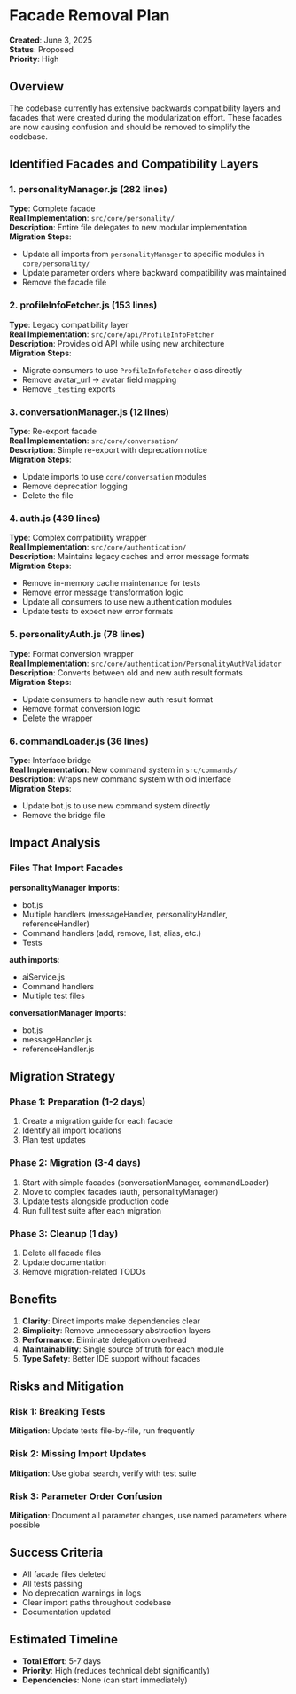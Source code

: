 # Facade Removal Plan

**Created**: June 3, 2025  
**Status**: Proposed  
**Priority**: High

## Overview

The codebase currently has extensive backwards compatibility layers and facades that were created during the modularization effort. These facades are now causing confusion and should be removed to simplify the codebase.

## Identified Facades and Compatibility Layers

### 1. personalityManager.js (282 lines)
**Type**: Complete facade  
**Real Implementation**: `src/core/personality/`  
**Description**: Entire file delegates to new modular implementation  
**Migration Steps**:
- Update all imports from `personalityManager` to specific modules in `core/personality/`
- Update parameter orders where backward compatibility was maintained
- Remove the facade file

### 2. profileInfoFetcher.js (153 lines)
**Type**: Legacy compatibility layer  
**Real Implementation**: `src/core/api/ProfileInfoFetcher`  
**Description**: Provides old API while using new architecture  
**Migration Steps**:
- Migrate consumers to use `ProfileInfoFetcher` class directly
- Remove avatar_url → avatar field mapping
- Remove `_testing` exports

### 3. conversationManager.js (12 lines)
**Type**: Re-export facade  
**Real Implementation**: `src/core/conversation/`  
**Description**: Simple re-export with deprecation notice  
**Migration Steps**:
- Update imports to use `core/conversation` modules
- Remove deprecation logging
- Delete the file

### 4. auth.js (439 lines)
**Type**: Complex compatibility wrapper  
**Real Implementation**: `src/core/authentication/`  
**Description**: Maintains legacy caches and error message formats  
**Migration Steps**:
- Remove in-memory cache maintenance for tests
- Remove error message transformation logic
- Update all consumers to use new authentication modules
- Update tests to expect new error formats

### 5. personalityAuth.js (78 lines)
**Type**: Format conversion wrapper  
**Real Implementation**: `src/core/authentication/PersonalityAuthValidator`  
**Description**: Converts between old and new auth result formats  
**Migration Steps**:
- Update consumers to handle new auth result format
- Remove format conversion logic
- Delete the wrapper

### 6. commandLoader.js (36 lines)
**Type**: Interface bridge  
**Real Implementation**: New command system in `src/commands/`  
**Description**: Wraps new command system with old interface  
**Migration Steps**:
- Update bot.js to use new command system directly
- Remove the bridge file

## Impact Analysis

### Files That Import Facades

**personalityManager imports**:
- bot.js
- Multiple handlers (messageHandler, personalityHandler, referenceHandler)
- Command handlers (add, remove, list, alias, etc.)
- Tests

**auth imports**:
- aiService.js
- Command handlers
- Multiple test files

**conversationManager imports**:
- bot.js
- messageHandler.js
- referenceHandler.js

## Migration Strategy

### Phase 1: Preparation (1-2 days)
1. Create a migration guide for each facade
2. Identify all import locations
3. Plan test updates

### Phase 2: Migration (3-4 days)
1. Start with simple facades (conversationManager, commandLoader)
2. Move to complex facades (auth, personalityManager)
3. Update tests alongside production code
4. Run full test suite after each migration

### Phase 3: Cleanup (1 day)
1. Delete all facade files
2. Update documentation
3. Remove migration-related TODOs

## Benefits

1. **Clarity**: Direct imports make dependencies clear
2. **Simplicity**: Remove unnecessary abstraction layers
3. **Performance**: Eliminate delegation overhead
4. **Maintainability**: Single source of truth for each module
5. **Type Safety**: Better IDE support without facades

## Risks and Mitigation

### Risk 1: Breaking Tests
**Mitigation**: Update tests file-by-file, run frequently

### Risk 2: Missing Import Updates
**Mitigation**: Use global search, verify with test suite

### Risk 3: Parameter Order Confusion
**Mitigation**: Document all parameter changes, use named parameters where possible

## Success Criteria

- All facade files deleted
- All tests passing
- No deprecation warnings in logs
- Clear import paths throughout codebase
- Documentation updated

## Estimated Timeline

- **Total Effort**: 5-7 days
- **Priority**: High (reduces technical debt significantly)
- **Dependencies**: None (can start immediately)